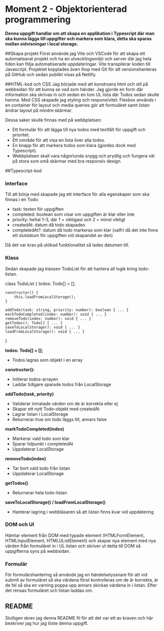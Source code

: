 # Moment 2 - Objektorienterad programmering

**Denna uppgift handlar om att skapa en applikation i Typescript där man ska kunna lägga till uppgifter och markera som klara, detta ska sparas mellan sidvisningar i local storage.**

##Skapa projekt
Först använde jag Vite och VSCode för att skapa ett automatiserat projekt och ha en utvecklingsmiljö och server där jag hela tiden kan följa automatiserade uppdateringar. Vite transpilerar koden till Javascript. Projektet kopplades även ihop med Git för att versionshanteras på GitHub och sedan publikt visas på Netlify.

##HTML-kod och CSS
Jag började med att konstruera html och stil på webbsidan för att kunna se vad som händer. Jag gjorde en form där information ska skrivas in och sedan en tom UL lista där Todos sedan skulle hamna. Med CSS skapade jag styling och responsivitet:
Flexbox används i en container för layout och media queries gör att formuläret samt listan ändrar layout på mindre skärmar.

Dessa saker skulle finnas med på webbplatsen:
 - Ett formulär för att lägga till nya todos med textfält för uppgift och prioritet.
- Ett område för att visa en lista över alla todos.
- En knapp för att markera todos som klara (gjordes dock med Typescript).
- Webbplatsen skall vara någorlunda snygg och prydlig och fungera väl på stora som små skärmar med bra responsiv design.

##Typescript-kod

### Interface
Till att börja med skapade jag ett interface för alla egenskaper som ska finnas i en Todo:

- task: texten för uppgiften
- completed: boolean som visar om uppgiften är klar eller inte
- priority: heltal 1–3, där 1 = viktigast och 2 = minst viktigt
- createdAt: datum då todo skapades
- completedAt?: datum då todo markeras som klar (valfri då det inte finns ett slutdatum för uppgiften vid skapandet av den)

Då det var krav på utökad funktionalitet så lades datumen till.

### Klass
Sedan skapade jag klassen TodoList för att hantera all logik kring todo-listan.

class TodoList {
    todos: Todo[] = [];

    constructor() {
        this.loadFromLocalStorage();
    }

    addTodo(task: string, priority: number): boolean { ... }
    markTodoCompleted(index: number): void { ... }
    removeTodo(index: number): void { ... }
    getTodos(): Todo[] { ... }
    saveToLocalStorage(): void { ... }
    loadFromLocalStorage(): void { ... }
}

**todos: Todo[] = [];**
- Todos lagras som objekt i en array

**constructor():**
- Initierar todos-arrayen
- Laddar tidigare sparade todos från LocalStorage

**addTodo(task, priority)**
- Validerar inmatade värden om de är korrekta eller ej
- Skapar ett nytt Todo-objekt med createdAt
- Lagrar listan i LocalStorage
- Returnerar true om todo läggs till, annars false

**markTodoCompleted(index)**
- Markerar vald todo som klar
- Sparar tidpunkt i completedAt
- Uppdaterar LocalStorage

**removeTodo(index)**
- Tar bort vald todo från listan
- Uppdaterar LocalStorage

**getTodos()**
- Returnerar hela todo-listan

**saveToLocalStorage() / loadFromLocalStorage()**
- Hanterar lagring i webbläsaren så att listan finns kvar vid uppdatering

### DOM och UI
Hämtar element från DOM med typade element (HTMLFormElement, HTMLInputElement, HTMLUListElement) och skapar nya element med nya värden från formuläret in i UL listan och skriver ut detta till DOM så uppgifterna syns på webbsidan.

### Formulär
För formulärshantering så använde jag en händelselyssnare för att vid submit av formuläret så ska värdena först kontrolleras om de är korrekta, är de fel så ska en varning poppa upp annars skickas värdena in i listan. Efter det rensas formuläret och listan laddas om.

## README
Slutligen skrev jag denna README fil för att det var ett av kraven och här beskriver jag hur jag löste denna uppgift.
